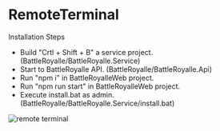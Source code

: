 # RemoteTerminal

Installation Steps

- Build "Crtl + Shift + B" a service project. (BattleRoyalle/BattleRoyalle.Service)
- Start to BattleRoyalle API. (BattleRoyalle/BattleRoyalle.Api)
- Run "npm i" in BattleRoyalleWeb project.
- Run "npm run start" in BattleRoyalleWeb project.
- Execute install.bat as admin. (BattleRoyalle/BattleRoyalle.Service/install.bat)

![remote terminal](https://user-images.githubusercontent.com/27451718/85806590-d1d08c80-b725-11ea-80a0-5d93d44d3c7d.jpg)
